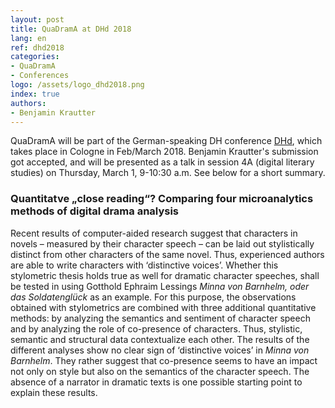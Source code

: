 ```yaml
---
layout: post
title: QuaDramA at DHd 2018
lang: en
ref: dhd2018
categories:
- QuaDramA
- Conferences
logo: /assets/logo_dhd2018.png
index: true
authors:
- Benjamin Krautter
---
```


QuaDramA will be part of the German-speaking DH conference [DHd](http://dhd2018.uni-koeln.de), which takes place in Cologne in Feb/March 2018. Benjamin Krautter's submission got accepted, and will be presented as a talk in session 4A (digital literary studies) on Thursday, March 1, 9-10:30 a.m. See below for a short summary.


### Quantitatve „close reading“? Comparing four microanalytics methods of digital drama analysis

Recent results of computer-aided research suggest that characters in novels – measured by their character speech – can be laid out stylistically distinct from other characters of the same novel. Thus, experienced authors are able to write characters with ‘distinctive voices’.
Whether this stylometric thesis holds true as well for dramatic character speeches, shall be tested in using Gotthold Ephraim Lessings *Minna von Barnhelm, oder das Soldatenglück* as an example.
For this purpose, the observations obtained with stylometrics are combined with three additional quantitative methods: by analyzing the semantics and sentiment of character speech and by analyzing the role of co-presence of characters. Thus, stylistic, semantic and structural data contextualize each other. The results of the different analyses show no clear sign of ‘distinctive voices’ in *Minna von Barnhelm*. They rather suggest that co-presence seems to have an impact not only on style but also on the semantics of the character speech. The absence of a narrator in dramatic texts is one possible starting point to explain these results.
